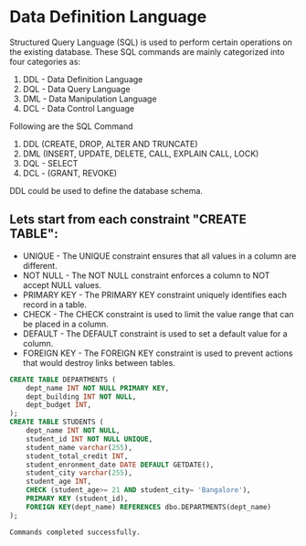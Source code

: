 # Data Definition Language

Structured Query Language (SQL) is used to perform certain operations on the existing database. These SQL commands are mainly categorized into four categories as:
1. DDL - Data Definition Language
2. DQL - Data Query Language
3. DML - Data Manipulation Language
4. DCL - Data Control Language

Following are the SQL Command
1. DDL (CREATE, DROP, ALTER AND TRUNCATE)
2. DML (INSERT, UPDATE, DELETE, CALL, EXPLAIN CALL, LOCK)
3. DQL - SELECT
4. DCL - (GRANT, REVOKE)

DDL could be used to define the database schema.

## Lets start from each constraint "CREATE TABLE":

* UNIQUE -  The UNIQUE constraint ensures that all values in a column are different.
* NOT NULL - The NOT NULL constraint enforces a column to NOT accept NULL values.
* PRIMARY KEY - The PRIMARY KEY constraint uniquely identifies each record in a table.
* CHECK - The CHECK constraint is used to limit the value range that can be placed in a column.
* DEFAULT - The DEFAULT constraint is used to set a default value for a column.
* FOREIGN KEY - The FOREIGN KEY constraint is used to prevent actions that would destroy links between tables.

```sql
CREATE TABLE DEPARTMENTS (
	dept_name INT NOT NULL PRIMARY KEY,
	dept_building INT NOT NULL,
	dept_budget INT,	
);
CREATE TABLE STUDENTS (
	dept_name INT NOT NULL, 
	student_id INT NOT NULL UNIQUE, 
	student_name varchar(255),
	student_total_credit INT, 
	student_enronment_date DATE DEFAULT GETDATE(),
	student_city varchar(255),
	student_age INT,
	CHECK (student_age>= 21 AND student_city= 'Bangalore'),
	PRIMARY KEY (student_id),
	FOREIGN KEY(dept_name) REFERENCES dbo.DEPARTMENTS(dept_name)
);
```
`Commands completed successfully.`
